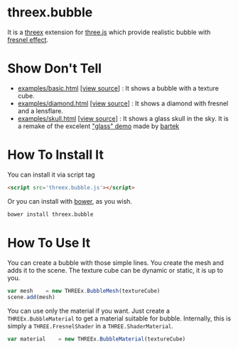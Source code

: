 threex.bubble
=============

It is a 
[threex](http://jeromeetienne.github.io/threex/) extension 
for 
[three.js](http://threejs.org)
which provide realistic bubble with [fresnel effect](http://en.wikipedia.org/wiki/Fresnel_equations).

Show Don't Tell
===============
* [examples/basic.html](http://jeromeetienne.github.io/threex.bubble/examples/basic.html)
\[[view source](https://github.com/jeromeetienne/threex.bubble/blob/master/examples/basic.html)\] :
It shows a bubble with a texture cube.
* [examples/diamond.html](http://jeromeetienne.github.io/threex.bubble/examples/diamond.html)
\[[view source](https://github.com/jeromeetienne/threex.bubble/blob/master/examples/diamond.html)\] :
It shows a diamond with fresnel and a lensflare.
* [examples/skull.html](http://jeromeetienne.github.io/threex.bubble/examples/skull.html)
\[[view source](https://github.com/jeromeetienne/threex.bubble/blob/master/examples/skull.html)\] :
It shows a glass skull in the sky.
It is a remake of the excelent ["glass" demo](http://bartekdrozdz.com/project/glass) made by [bartek](http://bartekdrozdz.com/)

How To Install It
=================

You can install it via script tag

```html
<script src='threex.bubble.js'></script>
```

Or you can install with [bower](http://bower.io/), as you wish.

```bash
bower install threex.bubble
```

How To Use It
=============

You can create a bubble with those simple lines. You create the mesh and adds it to the scene.
The texture cube can be dynamic or static, it is up to you.

```javascript
var mesh	= new THREEx.BubbleMesh(textureCube)
scene.add(mesh)
```

You can use only the material if you want. Just create a ```THREEx.BubbleMaterial``` 
to get a material suitable for bubble. 
Internally, this is simply a ```THREE.FresnelShader``` in a ```THREE.ShaderMaterial```.

```javascript
var material	= new THREEx.BubbleMaterial(textureCube)
```
